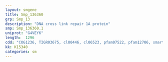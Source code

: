 ```yaml
---
layout: smgene
title: Smp_136360
grp: Smp_13
description: "DNA cross link repair 1A protein"
smp: Smp_136360.1
uniprot: "G4VEY6"
length:  1296
cdd: "COG1236, TIGR03675, cl00446, cl06523, pfam07522, pfam12706, smart00849"
kk: K15340
categories: sm
---
```

